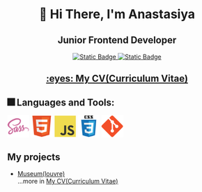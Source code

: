 <h1 align="center">👋 Hi There, I'm Anastasiya</h1>
<h2 align="center">Junior Frontend Developer</h3>
<div align="center">
  <a href="https://t.me/tutayshaya1066">
     <img alt="Static Badge" src="https://img.shields.io/badge/Telegram-blue?logo=Telegram&logoColor=white&style=for-the-badge" height="40">
  </a>
  <a href="anastasiya.anast.ru@mail.ru">
     <img alt="Static Badge" src="https://img.shields.io/badge/Mail.ru-LightSeaGreen?logo=Mail.ru&logoColor=white&style=for-the-badge" height="40">
  </a>
</div>
<h2 align="center"><a href="https://anastasia19141918.github.io/CV/MyCv/index.html">:eyes: My CV(Curriculum Vitae)</a></h2>



## :fireworks: Languages and Tools:
<div>
  <img src='https://raw.githubusercontent.com/devicons/devicon/55609aa5bd817ff167afce0d965585c92040787a/icons/sass/sass-original.svg' alt='img SASS' width="50" height="50">
  <img src='https://raw.githubusercontent.com/devicons/devicon/55609aa5bd817ff167afce0d965585c92040787a/icons/html5/html5-original.svg' alt='img html' width="50" height="50">
  <img src='https://raw.githubusercontent.com/devicons/devicon/55609aa5bd817ff167afce0d965585c92040787a/icons/javascript/javascript-original.svg' alt='img JS' width="50" height="50">
  <img src='https://raw.githubusercontent.com/devicons/devicon/55609aa5bd817ff167afce0d965585c92040787a/icons/css3/css3-original-wordmark.svg' alt='img CSS' width="50" height="50">
  <img src='https://raw.githubusercontent.com/devicons/devicon/55609aa5bd817ff167afce0d965585c92040787a/icons/git/git-original.svg' alt='img git' width="50" height="50">
</div>
<h2>My projects</h2>
<ul>
   <li> <a href="https://rolling-scopes-school.github.io/anastasia19141918-JSFEPRESCHOOL2022Q4/museum/louvre/">Museum(louvre)</a></li>
  ...more in <a href="https://anastasia19141918.github.io/CV/MyCv/index.html">My CV(Curriculum Vitae)</a>
</ul>


 




